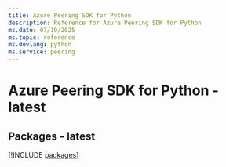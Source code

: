 ```yaml
---
title: Azure Peering SDK for Python
description: Reference for Azure Peering SDK for Python
ms.date: 07/10/2025
ms.topic: reference
ms.devlang: python
ms.service: peering
---
```

# Azure Peering SDK for Python - latest
## Packages - latest
[!INCLUDE [packages](peering-index.md)]